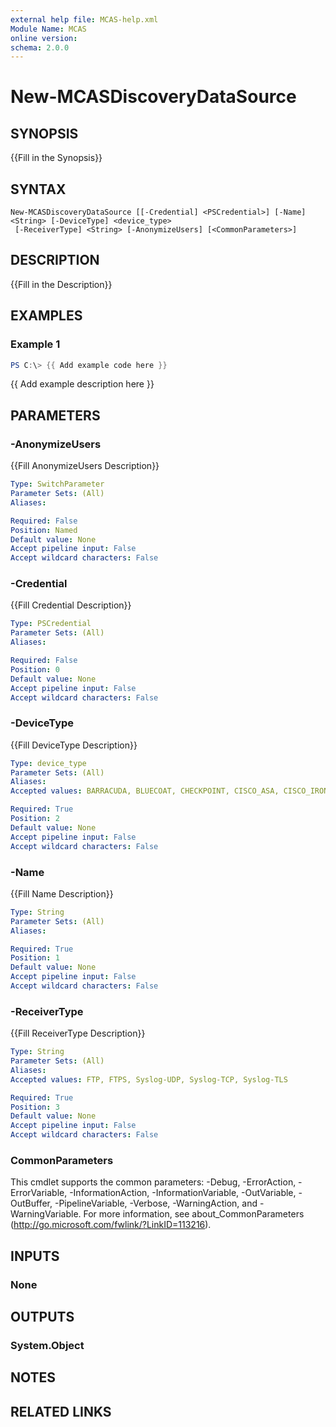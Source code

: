 ```yaml
---
external help file: MCAS-help.xml
Module Name: MCAS
online version:
schema: 2.0.0
---
```


# New-MCASDiscoveryDataSource

## SYNOPSIS
{{Fill in the Synopsis}}

## SYNTAX

```
New-MCASDiscoveryDataSource [[-Credential] <PSCredential>] [-Name] <String> [-DeviceType] <device_type>
 [-ReceiverType] <String> [-AnonymizeUsers] [<CommonParameters>]
```

## DESCRIPTION
{{Fill in the Description}}

## EXAMPLES

### Example 1
```powershell
PS C:\> {{ Add example code here }}
```

{{ Add example description here }}

## PARAMETERS

### -AnonymizeUsers
{{Fill AnonymizeUsers Description}}

```yaml
Type: SwitchParameter
Parameter Sets: (All)
Aliases:

Required: False
Position: Named
Default value: None
Accept pipeline input: False
Accept wildcard characters: False
```

### -Credential
{{Fill Credential Description}}

```yaml
Type: PSCredential
Parameter Sets: (All)
Aliases:

Required: False
Position: 0
Default value: None
Accept pipeline input: False
Accept wildcard characters: False
```

### -DeviceType
{{Fill DeviceType Description}}

```yaml
Type: device_type
Parameter Sets: (All)
Aliases:
Accepted values: BARRACUDA, BLUECOAT, CHECKPOINT, CISCO_ASA, CISCO_IRONPORT_PROXY, FORTIGATE, PALO_ALTO, SQUID, ZSCALER, MCAFEE_SWG, CISCO_SCAN_SAFE, JUNIPER_SRX, SOPHOS_SG, WEBSENSE_V7_5, WEBSENSE_SIEM_CEF, MACHINE_ZONE_MERAKI, SQUID_NATIVE, CISCO_FWSM, MICROSOFT_ISA_W3C, SONICWALL_SYSLOG, SOPHOS_CYBEROAM, CLAVISTER, JUNIPER_SSG, ZSCALER_QRADAR, JUNIPER_SRX_SD, JUNIPER_SRX_WELF, CISCO_ASA_FIREPOWER, GENERIC_CEF, GENERIC_LEEF, GENERIC_W3C, I_FILTER, CHECKPOINT_XML, CHECKPOINT_SMART_VIEW_TRACKER, BARRACUDA_NEXT_GEN_FW, BARRACUDA_NEXT_GEN_FW_WEBLOG

Required: True
Position: 2
Default value: None
Accept pipeline input: False
Accept wildcard characters: False
```

### -Name
{{Fill Name Description}}

```yaml
Type: String
Parameter Sets: (All)
Aliases:

Required: True
Position: 1
Default value: None
Accept pipeline input: False
Accept wildcard characters: False
```

### -ReceiverType
{{Fill ReceiverType Description}}

```yaml
Type: String
Parameter Sets: (All)
Aliases:
Accepted values: FTP, FTPS, Syslog-UDP, Syslog-TCP, Syslog-TLS

Required: True
Position: 3
Default value: None
Accept pipeline input: False
Accept wildcard characters: False
```

### CommonParameters
This cmdlet supports the common parameters: -Debug, -ErrorAction, -ErrorVariable, -InformationAction, -InformationVariable, -OutVariable, -OutBuffer, -PipelineVariable, -Verbose, -WarningAction, and -WarningVariable.
For more information, see about_CommonParameters (http://go.microsoft.com/fwlink/?LinkID=113216).

## INPUTS

### None


## OUTPUTS

### System.Object

## NOTES

## RELATED LINKS
